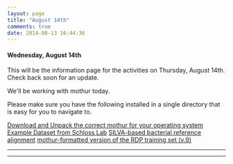 ```yaml
---
layout: page
title: "August 14th"
comments: true
date: 2014-08-13 16:44:36
---
```


#### Wednesday, August 14th

This will be the information page for the activities on Thursday, August 14th.  Check back soon for an update.

We'll be working with mothur today.  

Please make sure you have the following installed in a single directory that is easy for you to navigate to.

[Download and Unpack the correct mothur for your operating system](http://www.mothur.org/wiki/Download_mothur)
[Example Dataset from Schloss Lab](http://www.mothur.org/w/images/d/d6/MiSeqSOPData.zip)
[SILVA-based bacterial reference alignment](http://www.mothur.org/w/images/9/98/Silva.bacteria.zip)
[mothur-formatted version of the RDP training set (v.9)](http://www.mothur.org/w/images/5/59/Trainset9_032012.pds.zip)

-----------------------------------------------
-----------------------------------------------
